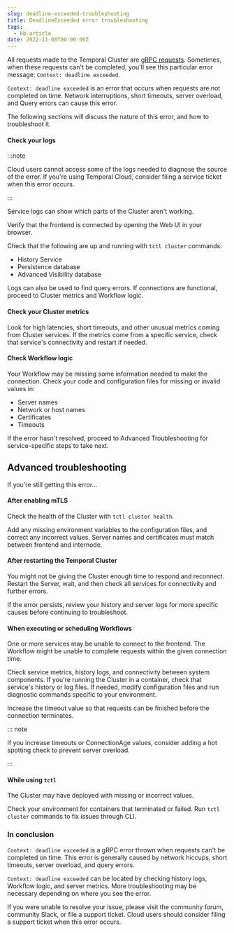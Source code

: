 ```yaml
---
slug: deadline-exceeded-troubleshooting
title: DeadlineExceeded error troubleshooting
tags:
  - kb-article
date: 2022-11-08T00:00:00Z
---
```


All requests made to the Temporal Cluster are [gRPC requests](https://grpc.io/docs/what-is-grpc/core-concepts/#deadlines).
Sometimes, when these requests can't be completed, you'll see this particular error message: `Context: deadline exceeded`.

`Context: deadline exceeded` is an error that occurs when requests are not completed on time.
Network interruptions, short timeouts, server overload, and Query errors can cause this error.

The following sections will discuss the nature of this error, and how to troubleshoot it.

#### Check your logs

:::note

Cloud users cannot access some of the logs needed to diagnose the source of the error.
If you're using Temporal Cloud, consider filing a service ticket when this error occurs.

:::

<!--TODO: show service log or trace -->

Service logs can show which parts of the Cluster aren't working.

Verify that the frontend is connected by opening the Web UI in your browser.

Check that the following are up and running with `tctl cluster` commands:

- History Service
- Persistence database
- Advanced Visibility database

Logs can also be used to find query errors.
If connections are functional, proceed to Cluster metrics and Workflow logic.

#### Check your Cluster metrics

Look for high latencies, short timeouts, and other unusual metrics coming from Cluster services.
If the metrics come from a specific service, check that service's connectivity and restart if needed.

#### Check Workflow logic

Your Workflow may be missing some information needed to make the connection.
Check your code and configuration files for missing or invalid values in:

- Server names
- Network or host names
- Certificates
- Timeouts

If the error hasn't resolved, proceed to Advanced Troubleshooting for service-specific steps to take next.

## Advanced troubleshooting

If you're still getting this error...

#### After enabling mTLS

Check the health of the Cluster with `tctl cluster health`.

Add any missing environment variables to the configuration files, and correct any incorrect values.
Server names and certificates must match between frontend and internode.

#### After restarting the Temporal Cluster

You might not be giving the Cluster enough time to respond and reconnect.
Restart the Server, wait, and then check all services for connectivity and further errors.

If the error persists, review your history and server logs for more specific causes before continuing to troubleshoot.

#### When executing or scheduling Workflows

One or more services may be unable to connect to the frontend.
The Workflow might be unable to complete requests within the given connection time.

Check service metrics, history logs, and connectivity between system components.
If you're running the Cluster in a container, check that service's history or log files.
If needed, modify configuration files and run diagnostic commands specific to your environment.

Increase the timeout value so that requests can be finished before the connection terminates.

::: note

If you increase timeouts or ConnectionAge values, consider adding a hot spotting check to prevent server overload.

:::

#### While using `tctl`

The Cluster may have deployed with missing or incorrect values.

Check your environment for containers that terminated or failed.
Run `tctl cluster` commands to fix issues through CLI.

### In conclusion

`Context: deadline exceeded` is a gRPC error thrown when requests can't be completed on time.
This error is generally caused by network hiccups, short timeouts, server overload, and query errors.

`Context: deadline exceeded` can be located by checking history logs, Workflow logic, and server metrics.
More troubleshooting may be necessary depending on where you see the error.

If you were unable to resolve your issue, please visit the community forum, community Slack, or file a support ticket.
Cloud users should consider filing a support ticket when this error occurs.
